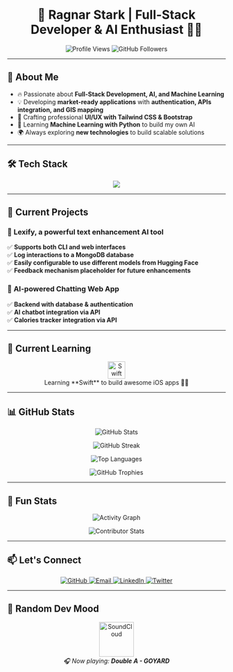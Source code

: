 <h1 align="center">🚀 Ragnar Stark | Full-Stack Developer & AI Enthusiast 👨‍💻</h1>

<p align="center">
  <img src="https://komarev.com/ghpvc/?username=ragnarStark79&label=Profile%20Views&color=0e75b6&style=flat" alt="Profile Views" />
  <img src="https://img.shields.io/github/followers/ragnarStark79?label=Followers&style=social" alt="GitHub Followers" />
</p>

---

## 🎯 About Me  
- 🔥 Passionate about **Full-Stack Development, AI, and Machine Learning**  
- 💡 Developing **market-ready applications** with **authentication, APIs integration, and GIS mapping**  
- 🎨 Crafting professional **UI/UX with Tailwind CSS & Bootstrap**  
- 🧠 Learning **Machine Learning with Python** to build my own AI  
- 🌍 Always exploring **new technologies** to build scalable solutions  

---

## 🛠️ Tech Stack  
<p align="center">
  <img src="https://skillicons.dev/icons?i=html,css,tailwind,bootstrap,js,ts,nodejs,flask,mysql,mongodb,flutter,git,github,postman,vscode" />
</p>

---

## 📌 Current Projects  
### 🚀 **Lexify, a powerful text enhancement AI tool**  
✅ **Supports both CLI and web interfaces**  
✅ **Log interactions to a MongoDB database**  
✅ **Easily configurable to use different models from Hugging Face**  
✅ **Feedback mechanism placeholder for future enhancements**  

### 🤖 **AI-powered Chatting Web App**  
✅ **Backend with database & authentication**  
✅ **AI chatbot integration via API**  
✅ **Calories tracker integration via API**  

---

  ## 🧠 Current Learning  
<p align="center">
  <img src="https://skillicons.dev/icons?i=swift" alt="Swift Icon" width="40" />
  <br/>
  Learning **Swift** to build awesome iOS apps 🚀📱
</p>

---

## 📊 GitHub Stats  
<p align="center">
  <img src="https://github-readme-stats.vercel.app/api?username=ragnarStark79&show_icons=true&theme=tokyonight&count_private=true" alt="GitHub Stats" />
</p>

<p align="center">
  <img src="https://streak-stats.demolab.com/?user=ragnarStark79&theme=tokyonight&hide_border=true" alt="GitHub Streak" />
</p>


<p align="center">
  <img src="https://github-readme-stats.vercel.app/api/top-langs/?username=ragnarStark79&layout=compact&theme=tokyonight" alt="Top Languages" />
</p>

<p align="center">
  <img src="https://github-profile-trophy.vercel.app/?username=ragnarStark79&theme=onedark&no-bg=true&no-frame=true&margin-w=15" alt="GitHub Trophies" />
</p>

---

## 🚀 Fun Stats  
<p align="center">
  <img src="https://github-readme-activity-graph.vercel.app/graph?username=ragnarStark79&theme=react-dark&hide_border=true" alt="Activity Graph" />
</p>

<p align="center">
  <img src="https://github-contributor-stats.vercel.app/api?username=ragnarStark79&theme=tokyonight" alt="Contributor Stats" />
</p>

---

## 📫 Let's Connect  
<p align="center">
  <a href="https://github.com/ragnarStark79">
    <img src="https://img.shields.io/badge/GitHub-000?style=for-the-badge&logo=github&logoColor=white" alt="GitHub" />
  </a>
  <a href="https://github.com/ragnarStark79">
    <img src="https://img.shields.io/badge/Email-D14836?style=for-the-badge&logo=gmail&logoColor=white" alt="Email" />
  </a>
  <a href="https://github.com/ragnarStark79">
    <img src="https://img.shields.io/badge/LinkedIn-0A66C2?style=for-the-badge&logo=linkedin&logoColor=white" alt="LinkedIn" />
  </a>
  <a href="https://github.com/ragnarStark79">
    <img src="https://img.shields.io/badge/Twitter-1DA1F2?style=for-the-badge&logo=twitter&logoColor=white" alt="Twitter" />
  </a>
</p>

---

## 🎵 Random Dev Mood  
<p align="center">
  <a href="https://soundcloud.com/marielanmont/double-a-g-o-y-a-r-d?in=sc-playlists-in/sets/wfh-beats&utm_source=clipboard&utm_medium=text&utm_campaign=social_sharing" target="_blank">
    <img src="https://cdn-icons-png.flaticon.com/512/174/174872.png" alt="SoundCloud" width="80" />
  </a>
  <br/>
  <em>🎧 Now playing: <strong>Double A - GOYARD</strong></em>
</p>


